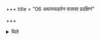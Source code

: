 +++
title = "06 अथास्याहतेन वाससा प्रदक्षिणं"

+++

<details><summary>थिते</summary>

अथास्याहतेन वाससा प्रदक्षिणं सम्मुखं शिरो वेष्टयित्वास्तमिते ग्रामं प्रपादयति ६
</details>
